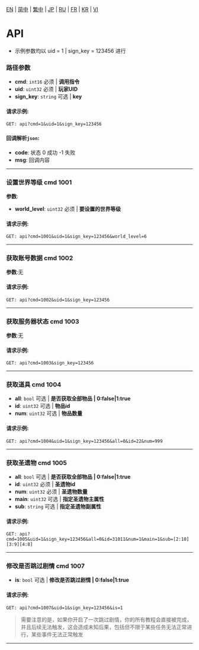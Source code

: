 [EN](./EN.md) | [简中](./zh-CN.md) | [繁中](./zh-TW.md) | [JP](./JP.md) | [RU](./RU.md) | [FR](./FR.md) | [KR](./KR.md) | [VI](./VI.md)

# API
- 示例参数均以 uid = 1 | sign_key = 123456 进行

### 路径参数
- **cmd**: `int16` 必须 | **调用指令**
- **uid**: `uint32` 必须 | **玩家UID**
- **sign_key**: `string` 可选 | **key**

#### 请求示例:
```plaintext
GET: api?cmd=1&uid=1&sign_key=123456
```

#### 回调解析`json`:
- **code**:  状态 0 成功 -1 失败
- **msg**:  回调内容

___

### 设置世界等级 cmd 1001
**参数**:
- **world_level**: `uint32` 必须 | **要设置的世界等级**
#### 请求示例:
```plaintext
GET: api?cmd=1001&uid=1&sign_key=123456&world_level=6
```

___

### 获取账号数据 cmd 1002
**参数**:无
#### 请求示例:
```plaintext
GET: api?cmd=1002&uid=1&sign_key=123456
```

___

### 获取服务器状态 cmd 1003
**参数**:无
#### 请求示例:
```plaintext
GET: api?cmd=1003&sign_key=123456
```

___

### 获取道具 cmd 1004
- **all**: `bool` 可选 | **是否获取全部物品 | 0:false|1:true**
- **id**: `uint32` 可选 | **物品id**
- **num**: `uint32` 可选 | **物品数量**
#### 请求示例:
```plaintext
GET: api?cmd=1004&uid=1&sign_key=123456&all=0&id=22&num=999
```

___

### 获取圣遗物 cmd 1005
- **all**: `bool` 可选 | **是否获取全部物品 | 0:false|1:true**
- **id**: `uint32` 必须 | **圣遗物id**
- **num**: `uint32` 必须 | **圣遗物数量**
- **main**: `uint32` 可选 | **指定圣遗物主属性**
- **sub**: `string` 可选 | **指定圣遗物副属性**
#### 请求示例:
```plaintext
GET: api?cmd=1005&uid=1&sign_key=123456&all=0&id=31011&num=1&main=1&sub=[2:10][3:9][4:8]
```

___

###  修改是否跳过剧情 cmd 1007
- **is**: `bool` 可选 | **修改是否跳过剧情 | 0:false|1:true**
#### 请求示例:
```plaintext
GET: api?cmd=1007&uid=1&sign_key=123456&is=1
```

> 需要注意的是，如果你开启了一次跳过剧情，你的所有教程会直接被完成，并且后续无法触发，这会造成未知后果，包括但不限于某些任务无法正常进行，某些事件无法正常触发

___